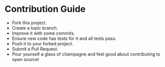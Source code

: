 # Contribution Guide
- Fork this project.
- Create a topic branch.
- Improve it with some commits.
- Ensure new code has tests for it and all tests pass.
- Push it to your forked project.
- Submit a Pull Request. 
- Pour yourself a glass of champagne and feel good about contributing to open source!
